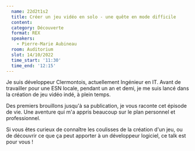 ```yaml
---
  name: 22d2t1s2
  title: Créer un jeu vidéo en solo - une quête en mode difficile
  content:
  category: Découverte
  format: REX
  speakers: 
    - Pierre-Marie Aubineau
  room: Auditorium
  slot: 14/10/2022
  time_start: '11:30'
  time_end: '12:15'
---
```

Je suis développeur Clermontois, actuellement Ingénieur en IT. Avant de travailler pour une ESN locale, pendant un an et demi, je me suis lancé dans la création de jeu vidéo indé, à plein temps.

Des premiers brouillons jusqu'à sa publication, je vous raconte cet épisode de vie. Une aventure qui m'a appris beaucoup sur le plan personnel et professionnel.

Si vous êtes curieux de connaître les coulisses de la création d'un jeu, ou de découvrir ce que ça peut apporter à un développeur logiciel, ce talk est pour vous !
